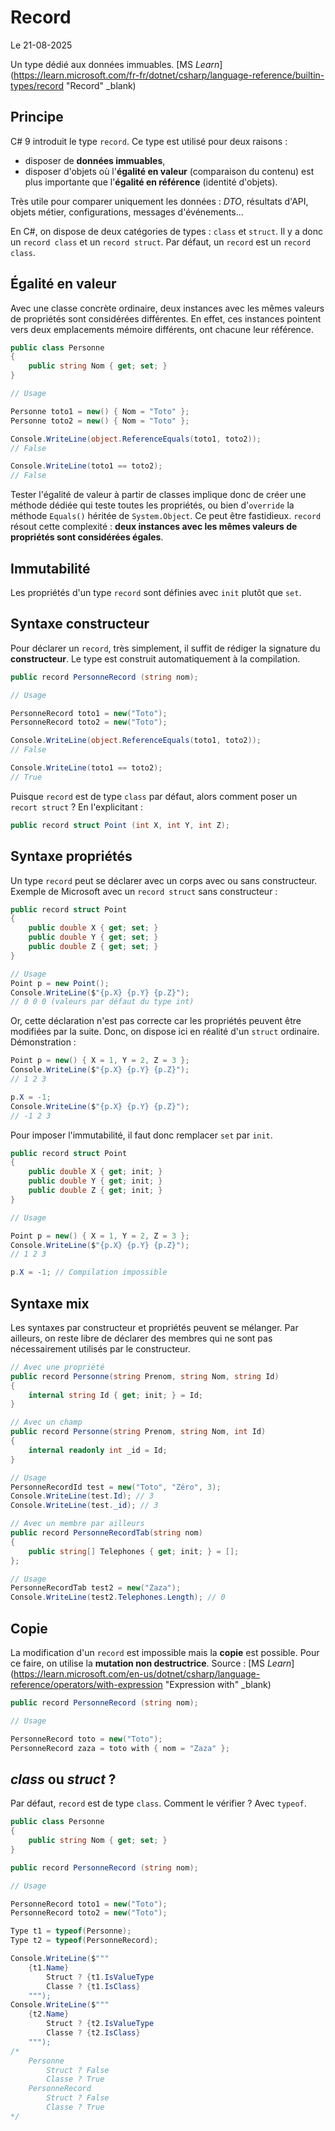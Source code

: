 # Record

Le 21-08-2025

Un type dédié aux données immuables. [MS *Learn*](https://learn.microsoft.com/fr-fr/dotnet/csharp/language-reference/builtin-types/record "Record" _blank)

## Principe

C# 9 introduit le type `record`. Ce type est utilisé pour deux raisons :
- disposer de **données immuables**,
- disposer d'objets où l'**égalité en valeur** (comparaison du contenu) est plus importante que l'**égalité en référence** (identité d'objets).

Très utile pour comparer uniquement les données : *DTO*, résultats d'API, objets métier, configurations, messages d'événements...

En C#, on dispose de deux catégories de types : `class` et `struct`. Il y a donc un `record class` et un `record struct`. Par défaut, un `record` est un `record class`.

## Égalité en valeur

Avec une classe concrète ordinaire, deux instances avec les mêmes valeurs de propriétés sont considérées différentes. En effet, ces instances pointent vers deux emplacements mémoire différents, ont chacune leur référence.

```C#
public class Personne
{
	public string Nom { get; set; }
}

// Usage

Personne toto1 = new() { Nom = "Toto" };
Personne toto2 = new() { Nom = "Toto" };

Console.WriteLine(object.ReferenceEquals(toto1, toto2));
// False

Console.WriteLine(toto1 == toto2);
// False
```

Tester l'égalité de valeur à partir de classes implique donc de créer une méthode dédiée qui teste toutes les propriétés, ou bien d'`override` la méthode `Equals()` héritée de `System.Object`. Ce peut être fastidieux. `record` résout cette complexité : **deux instances avec les mêmes valeurs de propriétés sont considérées égales**. 

## Immutabilité

Les propriétés d'un type `record` sont définies avec `init` plutôt que `set`. 

## Syntaxe constructeur

Pour déclarer un `record`, très simplement, il suffit de rédiger la signature du **constructeur**. Le type est construit automatiquement à la compilation.

```C#
public record PersonneRecord (string nom);

// Usage

PersonneRecord toto1 = new("Toto");
PersonneRecord toto2 = new("Toto");

Console.WriteLine(object.ReferenceEquals(toto1, toto2));
// False

Console.WriteLine(toto1 == toto2);
// True
```

Puisque `record` est de type `class` par défaut, alors comment poser un `recort struct` ? En l'explicitant :

```C#
public record struct Point (int X, int Y, int Z);
```

## Syntaxe propriétés

Un type `record` peut se déclarer avec un corps avec ou sans constructeur. Exemple de Microsoft avec un `record struct` sans constructeur :

```C#
public record struct Point
{
	public double X { get; set; }
	public double Y { get; set; }
	public double Z { get; set; }
}

// Usage
Point p = new Point();
Console.WriteLine($"{p.X} {p.Y} {p.Z}");
// 0 0 0 (valeurs par défaut du type int)
```

Or, cette déclaration n'est pas correcte car les propriétés peuvent être modifiées par la suite. Donc, on dispose ici en réalité d'un `struct` ordinaire. Démonstration :

```C#
Point p = new() { X = 1, Y = 2, Z = 3 };
Console.WriteLine($"{p.X} {p.Y} {p.Z}");
// 1 2 3

p.X = -1;
Console.WriteLine($"{p.X} {p.Y} {p.Z}");
// -1 2 3
```

Pour imposer l'immutabilité, il faut donc remplacer `set` par `init`.

```C#
public record struct Point
{
	public double X { get; init; }
	public double Y { get; init; }
	public double Z { get; init; }
}

// Usage

Point p = new() { X = 1, Y = 2, Z = 3 };
Console.WriteLine($"{p.X} {p.Y} {p.Z}");
// 1 2 3

p.X = -1; // Compilation impossible
```

## Syntaxe mix

Les syntaxes par constructeur et propriétés peuvent se mélanger. Par ailleurs, on reste libre de déclarer des membres qui ne sont pas nécessairement utilisés par le constructeur.

```C#
// Avec une propriété
public record Personne(string Prenom, string Nom, string Id)
{
    internal string Id { get; init; } = Id;
}
```
```C#
// Avec un champ
public record Personne(string Prenom, string Nom, int Id)
{
	internal readonly int _id = Id; 
}

// Usage
PersonneRecordId test = new("Toto", "Zéro", 3);
Console.WriteLine(test.Id); // 3
Console.WriteLine(test._id); // 3
```
```C#
// Avec un membre par ailleurs
public record PersonneRecordTab(string nom)
{
	public string[] Telephones { get; init; } = [];
};

// Usage
PersonneRecordTab test2 = new("Zaza");
Console.WriteLine(test2.Telephones.Length); // 0
```

## Copie

La modification d'un `record` est impossible mais la **copie** est possible. Pour ce faire, on utilise la **mutation non destructrice**. Source : [MS *Learn*](https://learn.microsoft.com/en-us/dotnet/csharp/language-reference/operators/with-expression "Expression with" _blank)

```C#
public record PersonneRecord (string nom);

// Usage

PersonneRecord toto = new("Toto");
PersonneRecord zaza = toto with { nom = "Zaza" };
```

## *class* ou *struct* ?

Par défaut, `record` est de type `class`. Comment le vérifier ? Avec `typeof`.

```C#
public class Personne
{
	public string Nom { get; set; }
}

public record PersonneRecord (string nom);

// Usage

PersonneRecord toto1 = new("Toto");
PersonneRecord toto2 = new("Toto");

Type t1 = typeof(Personne);
Type t2 = typeof(PersonneRecord);

Console.WriteLine($"""
	{t1.Name}
		Struct ? {t1.IsValueType
		Classe ? {t1.IsClass}
	""");
Console.WriteLine($"""
	{t2.Name}
		Struct ? {t2.IsValueType
		Classe ? {t2.IsClass}
	""");
/*
	Personne
		Struct ? False
		Classe ? True
	PersonneRecord
		Struct ? False
		Classe ? True
*/
``` 

